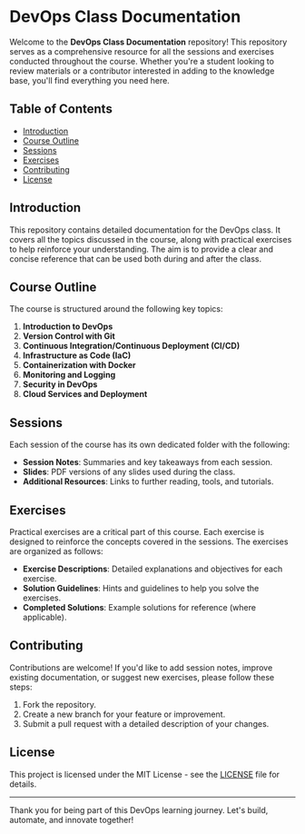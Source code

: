 # DevOps Class Documentation

Welcome to the **DevOps Class Documentation** repository! This repository serves as a comprehensive resource for all the sessions and exercises conducted throughout the course. Whether you're a student looking to review materials or a contributor interested in adding to the knowledge base, you'll find everything you need here.

## Table of Contents

- [Introduction](#introduction)
- [Course Outline](#course-outline)
- [Sessions](#sessions)
- [Exercises](#exercises)
- [Contributing](#contributing)
- [License](#license)

## Introduction

This repository contains detailed documentation for the DevOps class. It covers all the topics discussed in the course, along with practical exercises to help reinforce your understanding. The aim is to provide a clear and concise reference that can be used both during and after the class.

## Course Outline

The course is structured around the following key topics:

1. **Introduction to DevOps**
2. **Version Control with Git**
3. **Continuous Integration/Continuous Deployment (CI/CD)**
4. **Infrastructure as Code (IaC)**
5. **Containerization with Docker**
6. **Monitoring and Logging**
7. **Security in DevOps**
8. **Cloud Services and Deployment**

## Sessions

Each session of the course has its own dedicated folder with the following:

- **Session Notes**: Summaries and key takeaways from each session.
- **Slides**: PDF versions of any slides used during the class.
- **Additional Resources**: Links to further reading, tools, and tutorials.

## Exercises

Practical exercises are a critical part of this course. Each exercise is designed to reinforce the concepts covered in the sessions. The exercises are organized as follows:

- **Exercise Descriptions**: Detailed explanations and objectives for each exercise.
- **Solution Guidelines**: Hints and guidelines to help you solve the exercises.
- **Completed Solutions**: Example solutions for reference (where applicable).

## Contributing

Contributions are welcome! If you'd like to add session notes, improve existing documentation, or suggest new exercises, please follow these steps:

1. Fork the repository.
2. Create a new branch for your feature or improvement.
3. Submit a pull request with a detailed description of your changes.

## License

This project is licensed under the MIT License - see the [LICENSE](LICENSE) file for details.

---

Thank you for being part of this DevOps learning journey. Let's build, automate, and innovate together!

